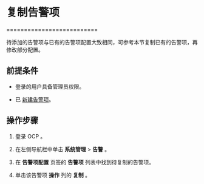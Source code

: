 # 复制告警项

==========================

待添加的告警项与已有的告警项配置大致相同，可参考本节复制已有的告警项，再修改部分配置。

## 前提条件

* 登录的用户具备管理员权限。

* 已 [新建告警项](../9.use-alert-management/2.create-an-alarm-item.md)。

## 操作步骤

1. 登录 OCP 。

2. 在左侧导航栏中单击 **系统管理** \> **告警** 。

3. 在 **告警项配置** 页签的 **告警项** 列表中找到待复制的告警项。

4. 单击该告警项 **操作** 列的 **复制** 。
